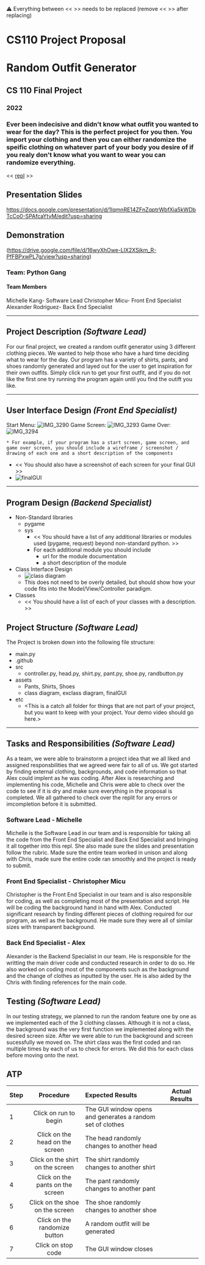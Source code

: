 :warning: Everything between << >> needs to be replaced (remove << >> after replacing)
# CS110 Project Proposal
# Random Outfit Generator 
## CS 110 Final Project
### 2022
### Ever been indecisive and didn't know what outfit you wanted to wear for the day? This is the perfect project for you then. You import your clothing and then you can either randomize the speific clothing on whatever part of your body you desire of if you realy don't know what you want to wear you can randomize everything. 

<< [repl](#) >>

## Presentation Slides
https://docs.google.com/presentation/d/1IqmnRE14ZFnZqptrWbfXia5kWDbTcCo0-SPAfcaYtyM/edit?usp=sharing
## Demonstration 
(https://drive.google.com/file/d/16wyXhOwe-LlX2XSjkm_R-PfFBPxwPL7g/view?usp=sharing)

### Team: Python Gang
#### Team Members
Michelle Kang- Software Lead
Christopher Micu- Front End Specialist
Alexander Rodriguez- Back End Specialist

***

## Project Description *(Software Lead)*

For our final project, we created a random outfit generator using 3 different clothing pieces. We wanted to help those who have a hard time deciding what to wear for the day. Our program has a variety of shirts, pants, and shoes randomly generated and layed out for the user to get inspiration for their own outfits. Simply click run to get your first outfit, and if you do not like the first one try running the program again until you find the outift you like.

***    

## User Interface Design *(Front End Specialist)*
Start Menu:
![IMG_3290](IMG_3290.JPG)
Game Screen:
![IMG_3293](IMG_3294.jpg)
Game Over:
![IMG_3294](IMG_3295.jpg)

    * For example, if your program has a start screen, game screen, and game over screen, you should include a wireframe / screenshot / drawing of each one and a short description of the components
* << You should also have a screenshot of each screen for your final GUI >>
 *  ![finalGUI](assets/finalGUI.jpg)
***        

## Program Design *(Backend Specialist)*


* Non-Standard libraries
  * pygame
  * sys
    * << You should have a list of any additional libraries or modules used (pygame, request) beyond non-standard python. >>
    * For each additional module you should include
        * url for the module documentation
        * a short description of the module
* Class Interface Design
    *  ![class diagram](assets/class_diagram.jpg)
    * This does not need to be overly detailed, but should show how your code fits into the Model/View/Controller paradigm.
* Classes
    * << You should have a list of each of your classes with a description. >>

## Project Structure *(Software Lead)*

The Project is broken down into the following file structure:

* main.py
* .github
* src
    * controller.py, head.py, shirt.py, pant.py, shoe.py, randbutton.py
* assets
    * Pants, Shirts, Shoes
    * class diagram, exclass diagram, finalGUI
* etc
    * <This is a catch all folder for things that are not part of your project, but you want to keep with your project. Your demo video should go here.>

***

## Tasks and Responsibilities *(Software Lead)*

As a team, we were able to brainstorm a project idea that we all liked and assigned responsbilities that we agreed were fair to all of us. We got started by finding external clothing, backgrounds, and code information so that Alex could implent as he was coding. After Alex is researching and implementing his code, Michelle and Chris were able to check over the code to see if it is dry and make sure everything in the proposal is completed. We all gathered to check over the replit for any errors or imcompletion before it is submitted. 

### Software Lead - Michelle

Michelle is the Software Lead in our team and is responsible for taking all the code from the Front End Specialist and Back End Specialist and bringing it all together into this repl. She also made sure the slides and presentation follow the rubric. Made sure the entire team worked in unison and along with Chris, made sure the entire code ran smoothly and the project is ready to submit.

### Front End Specialist - Christopher Micu

Christopher is the Front End Specialist in our team and is also responsible for coding, as well as completing most of the presentation and script. He will be coding the background hand in hand with Alex. Conducted significant research by finding different pieces of clothing required for our program, as well as the background. He made sure they were all of similar sizes with transparent background.

### Back End Specialist - Alex

Alexander is the Backend Specialist in our team. He is responsible for the writting the main driver code and conducted research in order to do so. He also worked on coding most of the components such as the background and the change of clothes as inputted by the user. He is also aided by the Chris with finding references for the main code.

## Testing *(Software Lead)*

In our testing strategy, we planned to run the random feature one by one as we implemented each of the 3 clothing classes. Although it is not a class, the background was the very first function we implemented along with the desired screen size. After we were able to run the background and screen sucessfully we moved on. The shirt class was the first coded and ran multiple times by each of us to check for errors. We did this for each class before moving onto the next. 

## ATP

| Step          | Procedure     | Expected Results | Actual Results |
|-----------|:-------------:| :-----------------| -------------- |
|  1  | Click on run to begin | The GUI window opens and generates a random set of clothes|
|  2  | Click on the head on the screen | The head randomly changes to another head|         
|  3  | Click on the shirt on the screen | The shirt randomly changes to another shirt
|  4  | Click on the pants on the screen| The pant randomly changes to another pant
|  5  | Click on the shoe on the screen | The shoe randomly changes to another shoe
|  6  | Click on the randomize button  | A random outfit will be generated |               |
|  7  | Click on stop code  | The GUI window closes |                 |

